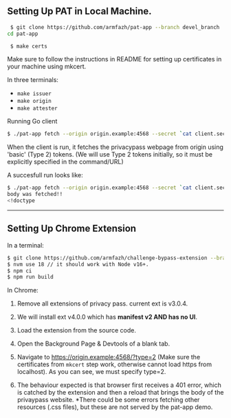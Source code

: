 ## Setting Up PAT in Local Machine.

```sh
 $ git clone https://github.com/armfazh/pat-app --branch devel_branch
cd pat-app
```


```sh
 $ make certs
 ```
 Make sure to follow the instructions in README for setting up certificates in your machine using mkcert.


In three terminals:
 - `make issuer`
 - `make origin`
 - `make attester`

Running Go client

```sh
$ ./pat-app fetch --origin origin.example:4568 --secret `cat client.secret` --attester attester.example:4569 --resource "/index.html" --token-type basic
```

When the client is run, it fetches the privacypass webpage from origin using 'basic' (Type 2) tokens. (We will use Type 2 tokens initially, so it must be explicitly specified in the command/URL)

A succesfull run looks like:

```sh
$ ./pat-app fetch --origin origin.example:4568 --secret `cat client.secret` --attester attester.example:4569 --resource "/index.html" --token-type basic
body was fetched!!
<!doctype
```

---

## Setting Up Chrome Extension

In a terminal:

```sh
$ git clone https://github.com/armfazh/challenge-bypass-extension --branch = authScheme
$ nvm use 18 // it should work with Node v16+.
$ npm ci
$ npm run build
```

In Chrome:

1. Remove all extensions of privacy pass. current ext is v3.0.4.

1. We will install ext v4.0.0
which has **manifest v2 AND has no UI**.

1. Load the extension from the source code.

1. Open the Background Page & Devtools of a blank tab.

1. Navigate to https://origin.example:4568/?type=2
(Make sure the certificates from `mkcert` step work, otherwise cannot load https from localhost). As you can see, we must specify type=2.

1. The behaviour expected is that browser first receives a 401 error, which is catched by the extension and then a reload that brings the body of the privaypass website. *There could be some errors fetching other resources (.css files), but these are not served by the pat-app demo.
